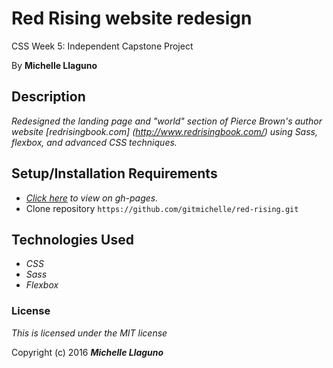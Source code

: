 # Red Rising website redesign

CSS Week 5: Independent Capstone Project

By **Michelle Llaguno**

## Description

_Redesigned the landing page and "world" section of Pierce Brown's author website [redrisingbook.com] (http://www.redrisingbook.com/) using Sass, flexbox, and advanced CSS techniques._

## Setup/Installation Requirements

* _[Click here](https://gitmichelle.github.io/red-rising/) to view on gh-pages._
* Clone repository `https://github.com/gitmichelle/red-rising.git`


## Technologies Used

* _CSS_
* _Sass_
* _Flexbox_

### License

*This is licensed under the MIT license*

Copyright (c) 2016 **_Michelle Llaguno_**
